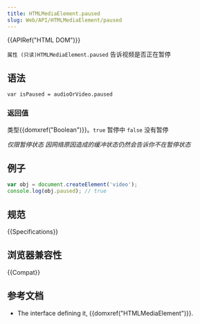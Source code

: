 ```yaml
---
title: HTMLMediaElement.paused
slug: Web/API/HTMLMediaElement/paused
---
```


{{APIRef("HTML DOM")}}

`属性 (只读)HTMLMediaElement.paused` 告诉视频是否正在暂停

## 语法

```plain
var isPaused = audioOrVideo.paused
```

### 返回值

类型{{domxref("Boolean")}}。`true` 暂停中 `false` 没有暂停

_仅限暂停状态 因网络原因造成的缓冲状态仍然会告诉你不在暂停状态_

## 例子

```js
var obj = document.createElement('video');
console.log(obj.paused); // true
```

## 规范

{{Specifications}}

## 浏览器兼容性

{{Compat}}

## 参考文档

- The interface defining it, {{domxref("HTMLMediaElement")}}.
